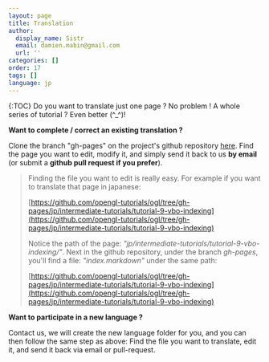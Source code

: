 ```yaml
---
layout: page
title: Translation
author:
  display_name: Sistr
  email: damien.mabin@gmail.com
  url: ''
categories: []
order: 17
tags: []
language: jp
---
```

{:TOC}
Do you want to translate just one page ? No problem !
A whole series of tutorial ? Even better (^_^)!

**Want to complete / correct an existing translation ?**

Clone the branch "gh-pages" on the project's github repository [here](https://github.com/opengl-tutorials/ogl/tree/gh-pages).
Find the page you want to edit, modify it, and simply send it back to us **by email** (or submit a **github pull request if you prefer**).

>Finding the file you want to edit is really easy.
>For example if you want to translate that page in japanese:
>
>[https://github.com/opengl-tutorials/ogl/tree/gh-pages/jp/intermediate-tutorials/tutorial-9-vbo-indexing](https://github.com/opengl-tutorials/ogl/tree/gh-pages/jp/intermediate-tutorials/tutorial-9-vbo-indexing)
>
>Notice the path of the page: *"jp/intermediate-tutorials/tutorial-9-vbo-indexing/"*.
>Next in the github repository, under the branch *gh-pages*, you'll find a file: *"index.markdown"* under the same path:
>
>[https://github.com/opengl-tutorials/ogl/tree/gh-pages/jp/intermediate-tutorials/tutorial-9-vbo-indexing](https://github.com/opengl-tutorials/ogl/tree/gh-pages/jp/intermediate-tutorials/tutorial-9-vbo-indexing)

**Want to participate in a new language ?**

Contact us, we will create the new language folder for you, and you can then follow the same step as above: Find the file you want to translate, edit it, and send it back via email or pull-request.
